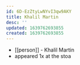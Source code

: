 ```yaml
---
id: 6D-EzZtyLwNYvI3qw9AKY
title: Khalil Martin
desc: ''
updated: 1639762693855
created: 1639762693855
---
```



- [[person]] - Khalil Martin
- appeared 1x at the stoa
